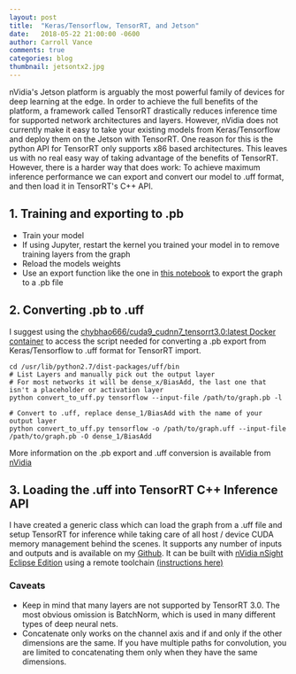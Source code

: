 ```yaml
---
layout: post
title:  "Keras/Tensorflow, TensorRT, and Jetson"
date:   2018-05-22 21:00:00 -0600
author: Carroll Vance
comments: true
categories: blog
thumbnail: jetsontx2.jpg
---
```

nVidia's Jetson platform is arguably the most powerful family of devices for deep learning at the edge. In order to achieve the full benefits of the platform, a framework called TensorRT drastically reduces inference time for supported network architectures and layers. However, nVidia does not currently make it easy to take your existing models from Keras/Tensorflow and deploy them on the Jetson with TensorRT. One reason for this is the python API for TensorRT only supports x86 based architectures. This leaves us with no real easy way of taking advantage of the benefits of TensorRT. However, there is a harder way that does work: To achieve maximum inference performance we can export and convert our model to .uff format, and then load it in TensorRT's C++ API.

## 1. Training and exporting to .pb
- Train your model
- If using Jupyter, restart the kernel you trained your model in to remove training layers from the graph
- Reload the models weights
- Use an export function like the one in [this notebook][notebook] to export the graph to a .pb file

## 2. Converting .pb to .uff
I suggest using the [chybhao666/cuda9_cudnn7_tensorrt3.0:latest Docker container][docker] to access the script needed for converting a .pb export from Keras/Tensorflow to .uff format for TensorRT import.

```
cd /usr/lib/python2.7/dist-packages/uff/bin
# List Layers and manually pick out the output layer
# For most networks it will be dense_x/BiasAdd, the last one that isn't a placeholder or activation layer
python convert_to_uff.py tensorflow --input-file /path/to/graph.pb -l

# Convert to .uff, replace dense_1/BiasAdd with the name of your output layer
python convert_to_uff.py tensorflow -o /path/to/graph.uff --input-file /path/to/graph.pb -O dense_1/BiasAdd
```

More information on the .pb export and .uff conversion is available from [nVidia][uff]

## 3. Loading the .uff into TensorRT C++ Inference API
I have created a generic class which can load the graph from a .uff file and setup TensorRT for inference while taking care of all host / device CUDA memory management behind the scenes. It supports any number of inputs and outputs and is available on my [Github][cpp]. It can be built with [nVidia nSight Eclipse Edition][eclipse] using a remote toolchain [(instructions here)][nsight]

### Caveats
- Keep in mind that many layers are not supported by TensorRT 3.0. The most obvious omission is BatchNorm, which is used in many different types of deep neural nets.
- Concatenate only works on the channel axis and if and only if the other dimensions are the same. If you have multiple paths for convolution, you are limited to concatenating them only when they have the same dimensions.


[notebook]: https://github.com/csvance/keras-tensorrt-jetson/blob/master/training/training.ipynb
[cpp]: https://github.com/csvance/keras-tensorrt-jetson/blob/master/inference/
[uff]: https://docs.nvidia.com/deeplearning/sdk/tensorrt-developer-guide/index.html#exporttftouff
[docker]: https://github.com/chybhao666/TensorRT
[nsight]: https://devblogs.nvidia.com/remote-application-development-nvidia-nsight-eclipse-edition/
[eclipse]: https://developer.nvidia.com/nsight-eclipse-edition
